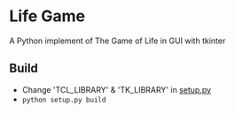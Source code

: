 # Life Game
A Python implement of  The Game of Life in GUI with tkinter

## Build
* Change 'TCL_LIBRARY' & 'TK_LIBRARY' in [setup.py](setup.py)
* ``` python setup.py build ```
